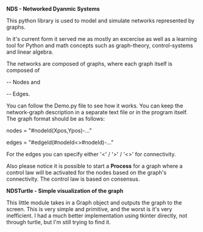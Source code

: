 <b>NDS - Networked Dyanmic Systems</b>

This python library is used to model and simulate networks represented by graphs.

In it's current form it served me as mostly an excercise as well as a learning tool for Python and math concepts such as graph-theory, control-systems and linear algebra.

The networks are composed of graphs, where each graph itself is composed of

-- Nodes and 

-- Edges.

You can follow the Demo.py file to see how it works.
You can keep the network-graph description in a separate text file or in the program itself. The graph format should be as follows:

nodes = "#nodeId(Xpos,Ypos)-..."

edges = "#edgeId(#nodeId<>#nodeId)-..."

For the edges you can specify either '<' / '>' / '<>' for connectivity.

Also please notice it is possible to start a <b>Process</b> for a graph where a control law will be activated for the nodes based on the graph's connectivity. The control law is based on consensus.

<b>NDSTurtle - Simple visualization of the graph</b>

This little module takes in a Graph object and outputs the graph to the screen. This is very simple and primitive, and the worst is it's very inefficient.
I had a much better implementation using tkinter directly, not through turtle, but I'm still trying to find it.
